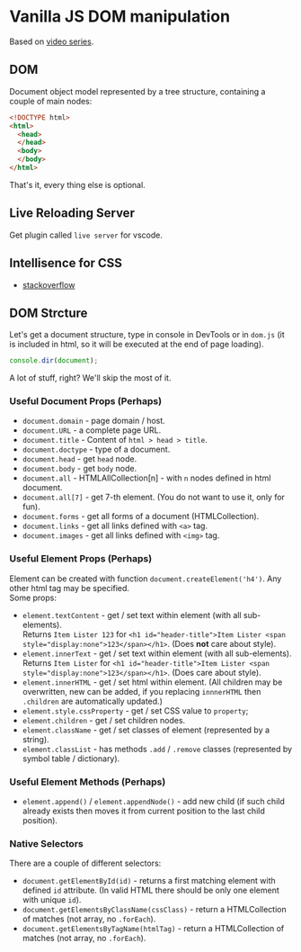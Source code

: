 # Vanilla JS DOM manipulation
Based on [video series](https://www.youtube.com/watch?v=0ik6X4DJKCc).

## DOM
Document object model represented by a tree structure, containing a couple of main nodes:
```html
<!DOCTYPE html>
<html>
  <head>
  </head>
  <body>
  </body>
</html>
```
That's it, every thing else is optional.

## Live Reloading Server
Get plugin called `live server` for vscode.

## Intellisence for CSS
* [stackoverflow](https://stackoverflow.com/questions/35213941/how-to-add-intellisense-to-visual-studio-code-for-bootstrap)

## DOM Strcture
Let's get a document structure, type in console in DevTools or in `dom.js` (it is included in html, so it will be executed at the end of page loading).
```js
console.dir(document);
```
A lot of stuff, right? We'll skip the most of it.

### Useful Document Props (Perhaps)
* `document.domain` - page domain / host.
* `document.URL` - a complete page URL.
* `document.title` - Content of `html > head > title`.
* `document.doctype` - type of a document.
* `document.head` - get `head` node.
* `document.body` - get `body` node.
* `document.all` - HTMLAllCollection[n] - with `n` nodes defined in html document.
* `document.all[7]` - get 7-th element. (You do not want to use it, only for fun).
* `document.forms` - get all forms of a document (HTMLCollection).
* `document.links` - get all links defined with `<a>` tag.
* `document.images` - get all links defined with `<img>` tag.

### Useful Element Props (Perhaps)
Element can be created with function `document.createElement('h4')`. Any other html tag may be specified. \
Some props:
* `element.textContent` - get / set text within element (with all sub-elements). \
  Returns `Item Lister 123` for `<h1 id="header-title">Item Lister <span style="display:none">123</span></h1>`. (Does __not__ care about style).
* `element.innerText` - get / set text within element (with all sub-elements). \
  Returns `Item Lister` for `<h1 id="header-title">Item Lister <span style="display:none">123</span></h1>`. (Does care about style).
* `element.innerHTML` - get / set html within element. (All children may be overwritten, new can be added, if you replacing `innnerHTML` then `.children` are automatically updated.)
* `element.style.cssProperty` - get / set CSS value to `property`;
* `element.children` - get / set children nodes.
* `element.className` - get / set classes of element (represented by a string).
* `element.classList` - has methods `.add` / `.remove` classes (represented by symbol table / dictionary).

### Useful Element Methods (Perhaps)
* `element.append()` / `element.appendNode()` - add new child (if such child already exists then moves it from current position to the last child position).

### Native Selectors
There are a couple of different selectors:
* `document.getElementById(id)` - returns a first matching element with defined `id` attribute. (In valid HTML there should be only one element with unique `id`).
* `document.getElementsByClassName(cssClass)` - return a HTMLCollection of matches (not array, no `.forEach`).
* `document.getElementsByTagName(htmlTag)` - return a HTMLCollection of matches (not array, no `.forEach`).